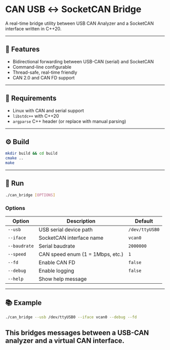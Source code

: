 # CAN USB ↔ SocketCAN Bridge

A real-time bridge utility between USB CAN Analyzer and a SocketCAN interface written in C++20.

---

## 🔌 Features

- Bidirectional forwarding between USB-CAN (serial) and SocketCAN
- Command-line configurable
- Thread-safe, real-time friendly
- CAN 2.0 and CAN FD support

---

## 🧰 Requirements

- Linux with CAN and serial support
- `libstdc++` with C++20
- `argparse` C++ header (or replace with manual parsing)

---

## ⚙️ Build

```bash
mkdir build && cd build
cmake ..
make
```

---

## 🚀 Run

```bash
./can_bridge [OPTIONS]
```

### Options

| Option       | Description                              | Default         |
|--------------|------------------------------------------|-----------------|
| `--usb`      | USB serial device path                   | `/dev/ttyUSB0`  |
| `--iface`    | SocketCAN interface name                 | `vcan0`         |
| `--baudrate` | Serial baudrate                          | `2000000`       |
| `--speed`    | CAN speed enum (1 = 1Mbps, etc.)         | `1`             |
| `--fd`       | Enable CAN FD                            | `false`         |
| `--debug`    | Enable logging                           | `false`         |
| `--help`     | Show help message                        |                 |

---

## 📚 Example

```bash
./can_bridge --usb /dev/ttyUSB0 --iface vcan0 --debug --fd
```

This bridges messages between a USB-CAN analyzer and a virtual CAN interface.
---
